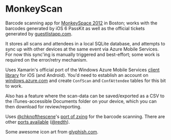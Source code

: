 MonkeyScan
==========

Barcode scanning app for [MonkeySpace 2012](http://monkeyspace.org) in Boston; works with the barcodes generated by iOS 6 PassKit as well as the official tickets generated by [guestlistapp.com](http://guestlistapp.com).

It stores all scans and attendees in a local SQLite database, and attempts to sync up with other devices at the same event via Azure Mobile Services. For now this sync'ing is manually triggered and best-effort; some work is required on the error/retry mechanism.

Uses Xamarin's official port of the Windows Azure Mobile Services [client library](http://blog.xamarin.com/2012/09/20/xamarin-partners-with-microsoft-to-support-azure-mobile-services-on-android-and-ios/) for iOS (and Android). You'd need to establish an account on [windows.azure.com](http://windows.azure.com) and create `ConfScan` and `ConfAttendee` tables for this bit to work.

Also has a feature where the scan-data can be saved/exported as a CSV to the iTunes-accessible Documents folder on your device, which you can then download for review/reporting.

Uses [@chknofthescene](http://twitter.com/chknofthescene)'s [port of zxing](https://github.com/chkn/zxing.MonoTouch) for the barcode scanning. There are other [ports available](https://github.com/Redth/ZxingSharp.Mobile) ([@redth](http://twitter.com/redth)).

Some awesome icon art from [glyphish.com](http://glyphish.com).